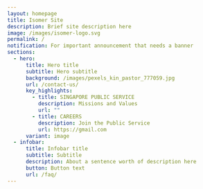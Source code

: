 ```yaml
---
layout: homepage
title: Isomer Site
description: Brief site description here
image: /images/isomer-logo.svg
permalink: /
notification: For important announcement that needs a banner
sections:
  - hero:
      title: Hero title
      subtitle: Hero subtitle
      background: /images/pexels_kin_pastor_777059.jpg
      url: /contact-us/
      key_highlights:
        - title: SINGAPORE PUBLIC SERVICE
          description: Missions and Values
          url: ""
        - title: CAREERS
          description: Join the Public Service
          url: https://gmail.com
      variant: image
  - infobar:
      title: Infobar title
      subtitle: Subtitle
      description: About a sentence worth of description here
      button: Button text
      url: /faq/
---
```

